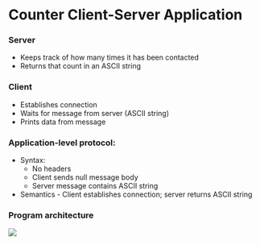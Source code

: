 # Counter Client-Server Application

### Server 
* Keeps track of how many times it has been contacted 
* Returns that count in an ASCII string 

### Client 
* Establishes connection 
* Waits for message from server (ASCII string) 
* Prints data from message 

### Application-level protocol: 
* Syntax: 
    * No headers 
    * Client sends null message body 
    * Server message contains ASCII string 
* Semantics - Client establishes connection; server returns ASCII string 

### Program architecture
![](https://i.pinimg.com/originals/79/0d/6c/790d6c9680ae2ba82196f164b8393f27.jpg)